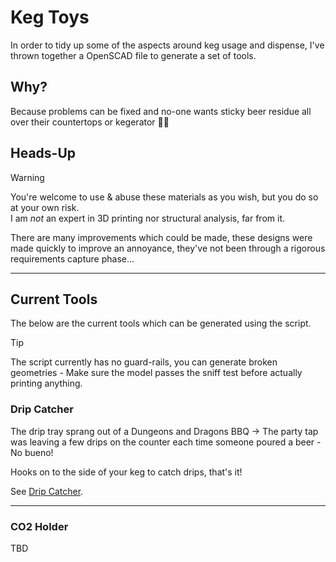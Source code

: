 # Keg Toys

In order to tidy up some of the aspects around keg usage and dispense, I've thrown together a OpenSCAD file to generate a set of tools.

## Why?

Because problems can be fixed and no-one wants sticky beer residue all over their countertops or kegerator :man_shrugging:

## Heads-Up

> [!WARNING]
> You're welcome to use & abuse these materials as you wish, but you do so at your own risk.  
> I am *not* an expert in 3D printing nor structural analysis, far from it.
>
> There are many improvements which could be made, these designs were made quickly to improve an annoyance, they've not been through a rigorous requirements capture phase...

---

## Current Tools

The below are the current tools which can be generated using the script.

> [!TIP]
> The script currently has no guard-rails, you can generate broken geometries - Make sure the model passes the sniff test before actually printing anything.

### Drip Catcher

The drip tray sprang out of a Dungeons and Dragons BBQ -> The party tap was leaving a few drips on the counter each time someone poured a beer - No bueno!

Hooks on to the side of your keg to catch drips, that's it!

See [Drip Catcher](/DripCatcher).

---

### CO2 Holder

TBD
